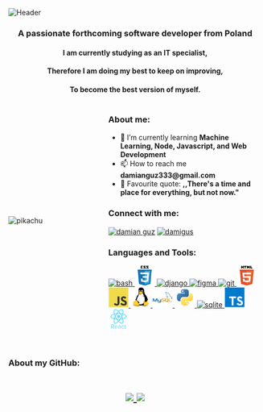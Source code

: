 ![Header](https://github.com/Damigus/Damigus/blob/a3df296e1b060a5383401574f80c6cce16c167da/github-header-image.png)
<h3 align="center">A passionate forthcoming software developer from Poland</h3>
<h4 align="center">I am currently studying as an IT specialist,</h4>
<h4 align="center">Therefore I am doing my best to keep on improving,</h4>
<h4 align="center">To become the best version of myself.</h4>

<div style="display: flex; align-items: center;">
  <img align="right" alt="pikachu" width="400" src="https://github.com/Damigus/Damigus/blob/39077e67c004fe4a2a7ce236e6a5a4311f7f900f/pikachu">
  <div>
    <h3 align="left">About me:</h3>
    <ul>
      <li>🌱 I’m currently learning <strong>Machine Learning, Node, Javascript, and Web Development</strong></li>
      <li>📫 How to reach me <strong>damianguz333@gmail.com</strong></li>
      <li>📘 Favourite quote: <strong>,,There's a time and place for everything, but not now."</strong></li>
    </ul>
    <h3 align="left">Connect with me:</h3>
    <p align="left">
      <a href="https://www.facebook.com/Damian061314/" target="blank"><img align="center" src="https://raw.githubusercontent.com/rahuldkjain/github-profile-readme-generator/master/src/images/icons/Social/facebook.svg" alt="damian guz" height="30" width="40" /></a>
      <a href="https://www.instagram.com/damigus/" target="blank"><img align="center" src="https://raw.githubusercontent.com/rahuldkjain/github-profile-readme-generator/master/src/images/icons/Social/instagram.svg" alt="damigus" height="30" width="40" /></a>
    </p>
    <h3 align="left">Languages and Tools:</h3>
    <p align="left">
      <a href="https://www.gnu.org/software/bash/" target="_blank" rel="noreferrer"> <img src="https://www.vectorlogo.zone/logos/gnu_bash/gnu_bash-icon.svg" alt="bash" width="40" height="40"/> </a>
      <a href="https://www.w3schools.com/css/" target="_blank" rel="noreferrer"> <img src="https://raw.githubusercontent.com/devicons/devicon/master/icons/css3/css3-original-wordmark.svg" alt="css3" width="40" height="40"/> </a>
      <a href="https://www.djangoproject.com/" target="_blank" rel="noreferrer"> <img src="https://cdn.worldvectorlogo.com/logos/django.svg" alt="django" width="40" height="40"/> </a>
      <a href="https://www.figma.com/" target="_blank" rel="noreferrer"> <img src="https://www.vectorlogo.zone/logos/figma/figma-icon.svg" alt="figma" width="40" height="40"/> </a>
      <a href="https://git-scm.com/" target="_blank" rel="noreferrer"> <img src="https://www.vectorlogo.zone/logos/git-scm/git-scm-icon.svg" alt="git" width="40" height="40"/> </a>
      <a href="https://www.w3.org/html/" target="_blank" rel="noreferrer"> <img src="https://raw.githubusercontent.com/devicons/devicon/master/icons/html5/html5-original-wordmark.svg" alt="html5" width="40" height="40"/> </a>
      <a href="https://developer.mozilla.org/en-US/docs/Web/JavaScript" target="_blank" rel="noreferrer"> <img src="https://raw.githubusercontent.com/devicons/devicon/master/icons/javascript/javascript-original.svg" alt="javascript" width="40" height="40"/> </a>
      <a href="https://www.linux.org/" target="_blank" rel="noreferrer"> <img src="https://raw.githubusercontent.com/devicons/devicon/master/icons/linux/linux-original.svg" alt="linux" width="40" height="40"/> </a>
      <a href="https://www.mysql.com/" target="_blank" rel="noreferrer"> <img src="https://raw.githubusercontent.com/devicons/devicon/master/icons/mysql/mysql-original-wordmark.svg" alt="mysql" width="40" height="40"/> </a>
      <a href="https://www.python.org" target="_blank" rel="noreferrer"> <img src="https://raw.githubusercontent.com/devicons/devicon/master/icons/python/python-original.svg" alt="python" width="40" height="40"/> </a>
      <a href="https://www.sqlite.org/" target="_blank" rel="noreferrer"> <img src="https://www.vectorlogo.zone/logos/sqlite/sqlite-icon.svg" alt="sqlite" width="40" height="40"/> </a>
      <a href="https://www.typescriptlang.org/" target="_blank" rel="noreferrer"> <img src="https://raw.githubusercontent.com/devicons/devicon/master/icons/typescript/typescript-original.svg" alt="typescript" width="40" height="40"/> </a>
      <a href="https://reactjs.org/" target="_blank" rel="noreferrer"> <img src="https://raw.githubusercontent.com/devicons/devicon/master/icons/react/react-original-wordmark.svg" alt="react" width="40" height="40"/> </a>
    </p>
  </div>
</div>


<br>
<h3 align="left">About my GitHub:</h3>
<h1 align="center">
<a href="https://github.com/Damigus">
  <img height="160" align="center" src="https://github-readme-stats.vercel.app/api?username=damigus&theme=dark&show_icons=true&icon_color=453388&card_width=100" />
</a>
<a href=https://github.com/Damigus/Bookstore-Api>
  <img height="160" align="center" src="https://github-readme-stats.vercel.app/api/pin/?username=Damigus&repo=Bookstore-Api&theme=dark&show_icons=true&icon_color=453388&card_width=100" />
</a>
</h1>
